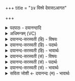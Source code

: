 +++
title = "३४ विश्वे देवासऽआगत"

+++
<details><summary>पदपाठः - दयानन्दादि</summary>

विश्वे॑। दे॒वा॒सः॒। आ। ग॒त॒। शृ॒णु॒त। मे॒। इ॒मम्। हव॑म्। आ। इ॒दम्। ब॒र्हिः। नि। सी॒द॒त॒। उ॒प॒या॒मगृ॑हीत इत्यु॑पया॒मऽगृ॑हीतः। अ॒सि॒। विश्वे॑भ्यः। त्वा॒। दे॒वेभ्यः॑। ए॒षः। ते॒। योनिः॑। विश्वे॑भ्यः। त्वा। दे॒वेभ्यः॑। ३४।
</details>

<details><summary>अधिमन्त्रम् (VC)</summary>

- विश्वेदेवा देवताः
- गृत्समद ऋषिः
- आर्षी गायत्री, निचृद् आर्षी उष्णिक्
- ऋषभः, षड्जः
</details>

<details><summary>दयानन्द-सरस्वती (हि) - विषयः</summary>

अब प्रतिदिन पढ़ाने की योग्यता का उपदेश अगले मन्त्र में किया है ॥
</details>

<details><summary>दयानन्द-सरस्वती (हि) - पदार्थः</summary>

पदार्थान्वयभाषाः -  हे पूर्वमन्त्रप्रतिपादित गुणकर्म्मस्वभाववाले (विश्वे देवासः) समस्त विद्वान् लोगो ! आप हमारे समीप (आगत) आइये और हम लोगों के दिये हुए (इदम्) इस (बर्हिः) आसन पर (आ निषीदत) यथावकाश सुखपूर्वक बैठिये (मे) मेरी (हवम्) इस स्तुतियुक्त वाणी को (शृणुत) सुनिये। गृहस्थ अपने पुत्रादिकों के प्रति कहे कि हे पुत्र ! जिस कारण तू (उपयामगृहीतः) विद्वानों का ग्रहण किया हुआ (असि) है, इससे हम (त्वा) तुझे (विश्वेभ्यः) समस्त (देवेभ्यः) अच्छे-अच्छे विद्या पढ़ानेवाले विद्वानों को सौंपें, जिसलिये (एषः) यह समस्त विद्या का संग्रह (ते) तेरा (योनिः) घर के तुल्य है, इसलिये (त्वा) तुझे (विश्वेभ्यः) (देवेभ्यः) समस्त उक्त महाशयों से विद्या दिलाना चाहते हैं ॥३४॥
</details>

<details><summary>दयानन्द-सरस्वती (हि) - भावार्थः</summary>

भावार्थभाषाः -  विद्वान् लोगों को उचित है कि प्रतिदिन विद्यार्थियों को पढ़ावें और परम विद्वान् पण्डित लोग उन की परीक्षा भी प्रत्येक महीने में किया करें। उस परीक्षा से जो तीक्ष्णबुद्धियुक्त परिश्रम करनेवाले प्रतीत हों, उनको अत्यन्त परिश्रम से पढ़ाया करें ॥३४॥
</details>

<details><summary>दयानन्द-सरस्वती (सं) - विषयः</summary>

अथ प्रत्यहमध्यापनविषयमाह ॥
</details>

<details><summary>दयानन्द-सरस्वती (सं) - पदार्थः</summary>

पदार्थान्वयभाषाः -  हे पूर्वमन्त्रप्रतिपादितगुणकर्म्मस्वभावा विश्वे देवासो यूयमस्माकं निकटमागत अस्माभिर्दत्तमिदं बर्हिरासनमानिषीदत, मे ममेमं हवं शृणुत। गृहस्थाः स्वपुत्रादीन् प्रत्येवं ब्रूयुर्यतस्त्वमुपयामगृहीतोऽसि तस्मात् त्वा त्वां विश्वेभ्यो देवेभ्यो प्रयच्छेम, ते तवैष योनिरस्ति, त्वा त्वां विश्वेभ्यो देवेभ्योऽधिकां विद्यां दापयेम ॥३४॥
</details>

<details><summary>दयानन्द-सरस्वती (सं) - भावार्थः</summary>

भावार्थभाषाः -  एके विद्वांसोऽन्वहं विद्यार्थिनः पाठयेयुरपरे विपश्चितो विद्वांसः प्रतिमासमध्येतॄणां परीक्षणं च कुर्य्युः। तत्कृत्वाऽध्यापकाः प्रतीततीव्रबुद्धीन् परिश्रमं कुर्वतोऽध्येतॄनतिश्रमेण पाठयेयुरिति ॥३४॥
</details>

<details><summary>सविता जोशी ← दयानन्दः (म) - भावार्थः</summary>

भावार्थभाषाः -  विद्वान लोकांनी दररोज विद्यार्थ्यांना शिकवावे व अत्यंत विद्वान पंडित लोकांनी प्रत्येक महिन्यात त्यांची परीक्षा घ्यावी. त्या परीक्षेतही जे तीक्ष्ण व कुशाग्र बुद्धीचे असून परिश्रमी असतील त्यांना अधिक मेहनत घेऊन शिकवावे.
</details>
